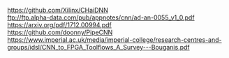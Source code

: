 
https://github.com/Xilinx/CHaiDNN  
ftp://ftp.alpha-data.com/pub/appnotes/cnn/ad-an-0055_v1_0.pdf  
https://arxiv.org/pdf/1712.00994.pdf  
https://github.com/doonny/PipeCNN  
https://www.imperial.ac.uk/media/imperial-college/research-centres-and-groups/idsl/CNN_to_FPGA_Toolflows_A_Survey---Bouganis.pdf  

